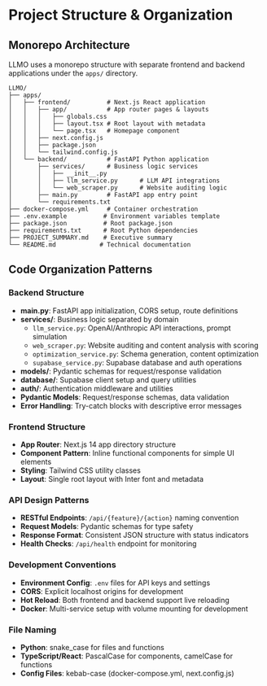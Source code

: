 # Project Structure & Organization

## Monorepo Architecture
LLMO uses a monorepo structure with separate frontend and backend applications under the `apps/` directory.

```
LLMO/
├── apps/
│   ├── frontend/          # Next.js React application
│   │   ├── app/           # App router pages & layouts
│   │   │   ├── globals.css
│   │   │   ├── layout.tsx # Root layout with metadata
│   │   │   └── page.tsx   # Homepage component
│   │   ├── next.config.js
│   │   ├── package.json
│   │   └── tailwind.config.js
│   └── backend/           # FastAPI Python application
│       ├── services/      # Business logic services
│       │   ├── __init__.py
│       │   ├── llm_service.py      # LLM API integrations
│       │   └── web_scraper.py      # Website auditing logic
│       ├── main.py        # FastAPI app entry point
│       └── requirements.txt
├── docker-compose.yml     # Container orchestration
├── .env.example          # Environment variables template
├── package.json          # Root package.json
├── requirements.txt      # Root Python dependencies
├── PROJECT_SUMMARY.md    # Executive summary
└── README.md            # Technical documentation
```

## Code Organization Patterns

### Backend Structure
- **main.py**: FastAPI app initialization, CORS setup, route definitions
- **services/**: Business logic separated by domain
  - `llm_service.py`: OpenAI/Anthropic API interactions, prompt simulation
  - `web_scraper.py`: Website auditing and content analysis with scoring
  - `optimization_service.py`: Schema generation, content optimization
  - `supabase_service.py`: Supabase database and auth operations
- **models/**: Pydantic schemas for request/response validation
- **database/**: Supabase client setup and query utilities
- **auth/**: Authentication middleware and utilities
- **Pydantic Models**: Request/response schemas, data validation
- **Error Handling**: Try-catch blocks with descriptive error messages

### Frontend Structure  
- **App Router**: Next.js 14 app directory structure
- **Component Pattern**: Inline functional components for simple UI elements
- **Styling**: Tailwind CSS utility classes
- **Layout**: Single root layout with Inter font and metadata

### API Design Patterns
- **RESTful Endpoints**: `/api/{feature}/{action}` naming convention
- **Request Models**: Pydantic schemas for type safety
- **Response Format**: Consistent JSON structure with status indicators
- **Health Checks**: `/api/health` endpoint for monitoring

### Development Conventions
- **Environment Config**: `.env` files for API keys and settings
- **CORS**: Explicit localhost origins for development
- **Hot Reload**: Both frontend and backend support live reloading
- **Docker**: Multi-service setup with volume mounting for development

### File Naming
- **Python**: snake_case for files and functions
- **TypeScript/React**: PascalCase for components, camelCase for functions
- **Config Files**: kebab-case (docker-compose.yml, next.config.js)